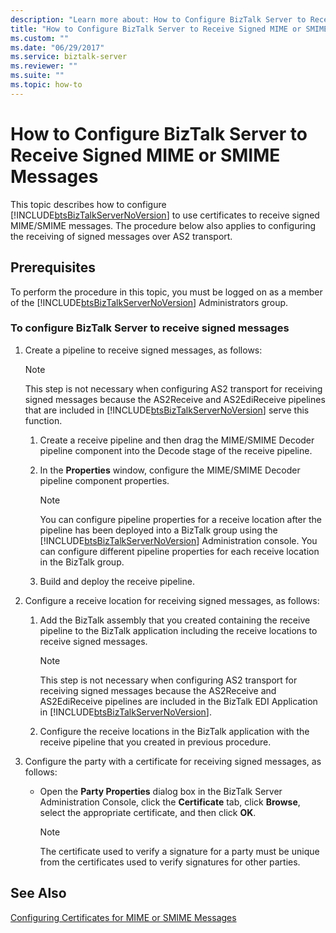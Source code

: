 ```yaml
---
description: "Learn more about: How to Configure BizTalk Server to Receive Signed MIME or SMIME Messages"
title: "How to Configure BizTalk Server to Receive Signed MIME or SMIME Messages"
ms.custom: ""
ms.date: "06/29/2017"
ms.service: biztalk-server
ms.reviewer: ""
ms.suite: ""
ms.topic: how-to
---
```

# How to Configure BizTalk Server to Receive Signed MIME or SMIME Messages
This topic describes how to configure [!INCLUDE[btsBizTalkServerNoVersion](../includes/btsbiztalkservernoversion-md.md)] to use certificates to receive signed MIME/SMIME messages. The procedure below also applies to configuring the receiving of signed messages over AS2 transport.  
  
## Prerequisites  
 To perform the procedure in this topic, you must be logged on as a member of the [!INCLUDE[btsBizTalkServerNoVersion](../includes/btsbiztalkservernoversion-md.md)] Administrators group.  
  
### To configure BizTalk Server to receive signed messages  
  
1. Create a pipeline to receive signed messages, as follows:  
  
   > [!NOTE]
   >  This step is not necessary when configuring AS2 transport for receiving signed messages because the AS2Receive and AS2EdiReceive pipelines that are included in [!INCLUDE[btsBizTalkServerNoVersion](../includes/btsbiztalkservernoversion-md.md)] serve this function.  
  
   1. Create a receive pipeline and then drag the MIME/SMIME Decoder pipeline component into the Decode stage of the receive pipeline.  
  
   2. In the **Properties** window, configure the MIME/SMIME Decoder pipeline component properties.  
  
      > [!NOTE]
      >  You can configure pipeline properties for a receive location after the pipeline has been deployed into a BizTalk group using the [!INCLUDE[btsBizTalkServerNoVersion](../includes/btsbiztalkservernoversion-md.md)] Administration console. You can configure different pipeline properties for each receive location in the BizTalk group.  
  
   3. Build and deploy the receive pipeline.  
  
2. Configure a receive location for receiving signed messages, as follows:  
  
   1. Add the BizTalk assembly that you created containing the receive pipeline to the BizTalk application including the receive locations to receive signed messages.  
  
      > [!NOTE]
      >  This step is not necessary when configuring AS2 transport for receiving signed messages because the AS2Receive and AS2EdiReceive pipelines are included in the BizTalk EDI Application in [!INCLUDE[btsBizTalkServerNoVersion](../includes/btsbiztalkservernoversion-md.md)].  
  
   2. Configure the receive locations in the BizTalk application with the receive pipeline that you created in previous procedure.  
  
3. Configure the party with a certificate for receiving signed messages, as follows:  
  
   -   Open the **Party Properties** dialog box in the BizTalk Server Administration Console, click the **Certificate** tab, click **Browse**, select the appropriate certificate, and then click **OK**.  
  
       > [!NOTE]
       >  The certificate used to verify a signature for a party must be unique from the certificates used to verify signatures for other parties.  
  
## See Also  
 [Configuring Certificates for MIME or SMIME Messages](../technical-guides/configuring-certificates-for-mime-or-smime-messages.md)

